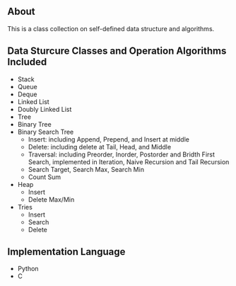 ## About
This is a class collection on self-defined data structure and algorithms.

## Data Sturcure Classes and Operation Algorithms Included
- Stack
- Queue
- Deque
- Linked List
- Doubly Linked List
- Tree
- Binary Tree
- Binary Search Tree
  - Insert: including Append, Prepend, and Insert at middle
  - Delete: including delete at Tail, Head, and Middle
  - Traversal: including Preorder, Inorder, Postorder and Bridth First Search, implemented in Iteration, Naive Recursion and Tail Recursion
  - Search Target, Search Max, Search Min
  - Count Sum
- Heap
  - Insert
  - Delete Max/Min
- Tries
  - Insert
  - Search
  - Delete

## Implementation Language
- Python
- C

